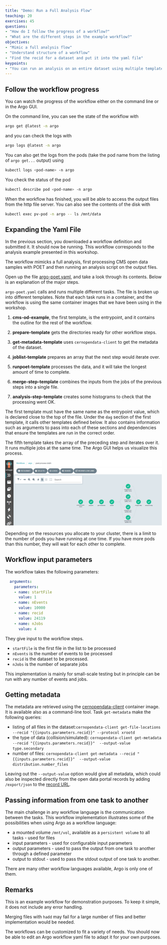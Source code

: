 ```yaml
---
title: "Demo: Run a Full Analysis Flow"
teaching: 20
exercises: 45
questions:
- "How do I follow the progress of a workflow?"
- "What are the different steps in the example workflow?"
objectives:
- "Mimic a full analysis flow"
- "Understand structure of a workflow"
- "Find the recid for a dataset and put it into the yaml file"
keypoints:
- "You can run an analysis on an entire dataset using multiple templates and scattering"
---
```


## Follow the workflow progress 

You can watch the progress of the workflow either on the command line or in the Argo GUI.  

On the command line, you can see the state of the workflow with

```bash
argo get @latest -n argo
```

and you can check the logs with

```bash
argo logs @latest -n argo
```

You can also get the logs from the pods (take the pod name from the listing of `argo get...` output) using 

```bash
kubectl logs <pod-name> -n argo
```

You check the status of the pod

```bash
kubectl describe pod <pod-name> -n argo
```


When the workflow  has finished, you will be able to access the output files from the http file server. You can also see the contents of the disk with

```bash
kubectl exec pv-pod -n argo -- ls /mnt/data
```


## Expanding the Yaml File

In the previous section, you downloaded a workflow definition and submitted it. It should now be running. This workflow corresponds to the analysis example presented in this workshop.

The workflow mimicks a full analysis, first processing CMS open data samples with POET and then running an analysis script on the output files.

Open up the file [argo-poet.yaml](https://github.com/cms-opendata-analyses/PhysObjectExtractorTool/blob/odws2023/PhysObjectExtractor/cloud/argo_poet.yaml), and take a look through its contents. Below is an explanation of the major steps.

`argo-poet.yaml` calls and runs multiple different tasks. The file is broken up into different templates. Note that each task runs in a container, and the workflow is using the same container images that we have been using in the workshop. 

1. **cms-od-example**, the first template, is the entrypoint, and it contains the outline for the rest of the workflow.

2. **prepare-template** gets the directories ready for other workflow steps.  

3. **get-metadata-template** uses `cernopendata-client` to get the metadata of the dataset.

4. **joblist-template** prepares an array that the next step would iterate over.

5. **runpoet-template** processes the data, and it will take the longest amount of time to complete.  

6. **merge-step-template** combines the inputs from the jobs of the previous steps into a single file. 

7. **analysis-step-template** creates some histograms to check that the processing went OK.

The first template must have the same name as the entrypoint value, which is declared close to the top of the file.  Under the `dag` section of the first template, it calls other templates defined below.  It also contains information such as arguments to pass into each of these sections and dependencies that ensure the templates are run in the correct order.

The fifth template takes the array of the preceding step and iterates over it. It runs multiple jobs at the same time.  The Argo GUI helps us visualize this process.

![](../fig/poet-wf-2023.png)

Depending on the resources you allocate to your cluster, there is a limit to the number of pods you have running at one time.  If you have more pods than this number, they will wait for each other to complete.  


## Workflow input parameters
The workflow takes the following parameters:

```yaml
  arguments:
    parameters:
    - name: startFile                                  
      value: 1
    - name: nEvents                               
      value: 10000
    - name: recid
      value: 24119
    - name: nJobs
      value: 4
```

They give input to the workflow steps.  
- `startFile` is the first file in the list to be processed
- `nEvents` is the number of events to be processed
- `recid` is the dataset to be processed.
- `nJobs` is the number of separate jobs

This implementation is mainly for small-scale testing but in principle can be run with any number of events and jobs.

## Getting metadata

The metadata are retrieved using the [cernopendata-client](https://cernopendata-client.readthedocs.io/en/latest/) container image. It is available also as a command-line tool. Task `get-metadata` make the following queries:

- listing of all files  in the dataset:`cernopendata-client get-file-locations --recid "{{inputs.parameters.recid}}" --protocol xrootd`
- the type of data (collision/simulated): `cernopendata-client get-metadata --recid "{{inputs.parameters.recid}}"  --output-value type.secondary`
- number of files: `cernopendata-client get-metadata --recid "{{inputs.parameters.recid}}"  --output-value distribution.number_files`
 
Leaving out the `--output-value` option would give all metadata, which could also be inspected directly from the open data portal records by adding `/export/json` to the [record URL](https://opendata.cern.ch/record/24119/export/json).


## Passing information from one task to another

The main challenge in any workflow language is the communication between the tasks. This workflow implementation illustrates some of the possibilities when using Argo as a workflow language:

- a mounted volume `/mnt/vol`, available as a `persistent volume` to all tasks - used for files
- input parameters - used for configurable input parameters
- output parameters - used to pass the output from one task to another through a defined parameter
- output to stdout - used to pass the stdout output of one task to another.

There are many other workflow languages available, Argo is only one of them.

## Remarks

This is an example workflow for demonstration purposes. To keep it simple, it does not include any error handling. 

Merging files with `hadd` may fail for a large number of files and better implementation would be needed.

The workflows can be customized to fit a variety of needs. You should now be able to edit an Argo workflow yaml file to adapt it for your own purposes.

